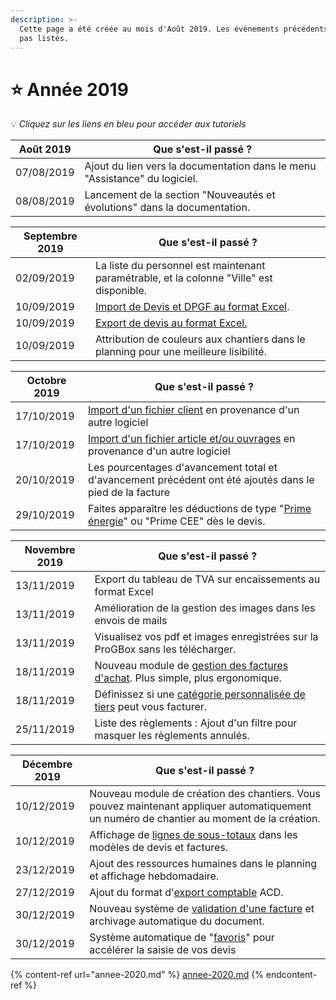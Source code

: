 ```yaml
---
description: >-
  Cette page a été créée au mois d'Août 2019. Les événements précédents ne sont
  pas listés.
---
```


# ⭐ Année 2019

:bulb: _Cliquez sur les liens en bleu pour accéder aux tutoriels_

| Août 2019  | Que s'est-il passé ?                                                       |
| ---------- | -------------------------------------------------------------------------- |
| 07/08/2019 | Ajout du lien vers la documentation dans le menu "Assistance" du logiciel. |
| 08/08/2019 | Lancement de la section "Nouveautés et évolutions" dans la documentation.  |

| Septembre 2019 | Que s'est-il passé ?                                                                                                                   |
| -------------- | -------------------------------------------------------------------------------------------------------------------------------------- |
| 02/09/2019     | La liste du personnel est maintenant paramétrable, et la colonne "Ville" est disponible.                                               |
| 10/09/2019     | [Import de Devis et DPGF au format Excel](../pour-aller-plus-loin/les-devis/import-export.md#import-de-dpgf-et-devis-au-format-excel). |
| 10/09/2019     | [Export de devis au format Excel.](../pour-aller-plus-loin/les-devis/import-export.md#export-de-devis-au-format-excel)                 |
| 10/09/2019     | Attribution de couleurs aux chantiers dans le planning pour une meilleure lisibilité.                                                  |

| Octobre 2019 | Que s'est-il passé ?                                                                                                                                                                        |
| ------------ | ------------------------------------------------------------------------------------------------------------------------------------------------------------------------------------------- |
| 17/10/2019   | [Import d'un fichier client](../pour-aller-plus-loin/les-tiers/importer.md) en provenance d'un autre logiciel                                                                               |
| 17/10/2019   | [Import d'un fichier article et/ou ouvrages](../pour-aller-plus-loin/bibliotheque-de-chiffrage/importer/import-de-fichier-fournitures-ou-ouvrages.md) en provenance d'un autre logiciel     |
| 20/10/2019   | Les pourcentages d'avancement total et d'avancement précédent ont été ajoutés dans le pied de la facture                                                                                    |
| 29/10/2019   | Faites apparaître les déductions de type "[Prime énergie](../pour-aller-plus-loin/les-devis/deductions-complementaires/autres-deductions.md#la-prime-energie)" ou "Prime CEE" dès le devis. |

| Novembre 2019 | Que s'est-il passé ?                                                                                                                          |
| ------------- | --------------------------------------------------------------------------------------------------------------------------------------------- |
| 13/11/2019    | Export du tableau de TVA sur encaissements au format Excel                                                                                    |
| 13/11/2019    | Amélioration de la gestion des images dans les envois de mails                                                                                |
| 13/11/2019    | Visualisez vos pdf et images enregistrées sur la ProGBox sans les télécharger.                                                                |
| 18/11/2019    | Nouveau module de [gestion des factures d'achat](../pour-aller-plus-loin/les-achats/les-factures-dachat.md). Plus simple, plus ergonomique.   |
| 18/11/2019    | Définissez si une [catégorie personnalisée de tiers](../pour-aller-plus-loin/les-tiers/categories-et-groupes-de-tiers.md) peut vous facturer. |
| 25/11/2019    | Liste des règlements : Ajout d'un filtre pour masquer les règlements annulés.                                                                 |

| Décembre 2019 | Que s'est-il passé ?                                                                                                                                                     |
| ------------- | ------------------------------------------------------------------------------------------------------------------------------------------------------------------------ |
| 10/12/2019    | Nouveau module de création des chantiers. Vous pouvez maintenant appliquer automatiquement un numéro de chantier au moment de la création.                               |
| 10/12/2019    | Affichage de [lignes de sous-totaux](../pour-aller-plus-loin/modeles-de-document.md#lignes-de-sous-totaux) dans les modèles de devis et factures.                        |
| 23/12/2019    | Ajout des ressources humaines dans le planning et affichage hebdomadaire.                                                                                                |
| 27/12/2019    | Ajout du format d'[export comptable](../pour-aller-plus-loin/exports-comptables/) ACD.                                                                                   |
| 30/12/2019    | Nouveau système de [validation d'une facture](../pour-aller-plus-loin/les-factures/valider-une-facture.md#finaliser-une-facture) et archivage automatique du document.   |
| 30/12/2019    | Système automatique de "[favoris](../pour-aller-plus-loin/les-devis/nouveau-devis/saisir-les-lignes-du-devis/#methodes-de-saisie)" pour accélérer la saisie de vos devis |

{% content-ref url="annee-2020.md" %}
[annee-2020.md](annee-2020.md)
{% endcontent-ref %}

